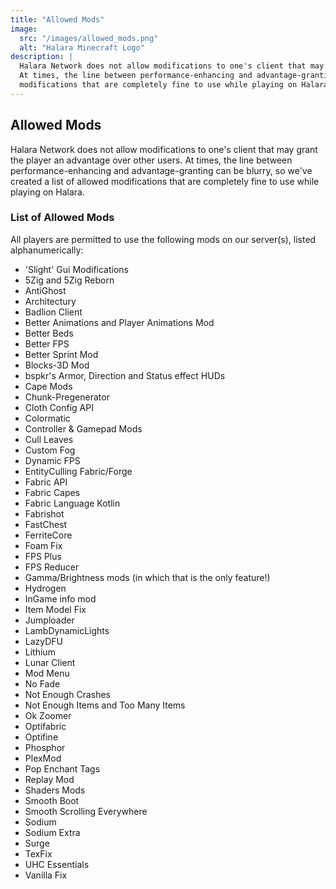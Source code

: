 ```yaml
---
title: "Allowed Mods"
image:
  src: "/images/allowed_mods.png"
  alt: "Halara Minecraft Logo"
description: |
  Halara Network does not allow modifications to one's client that may grant the player an advantage over other users. 
  At times, the line between performance-enhancing and advantage-granting can be blurry, so we've created a list of allowed 
  modifications that are completely fine to use while playing on Halara.
---
```


## Allowed Mods

Halara Network does not allow modifications to one's client that may grant the player an advantage over other users. 
At times, the line between performance-enhancing and advantage-granting can be blurry, so we've created a list of allowed modifications that are completely fine to use while playing on Halara.

### List of Allowed Mods

All players are permitted to use the following mods on our server(s), listed alphanumerically:

- 'Slight' Gui Modifications
- 5Zig and 5Zig Reborn
- AntiGhost
- Architectury
- Badlion Client
- Better Animations and Player Animations Mod
- Better Beds
- Better FPS
- Better Sprint Mod
- Blocks-3D Mod
- bspkr's Armor, Direction and Status effect HUDs
- Cape Mods
- Chunk-Pregenerator
- Cloth Config API
- Colormatic
- Controller & Gamepad Mods
- Cull Leaves
- Custom Fog
- Dynamic FPS
- EntityCulling Fabric/Forge
- Fabric API
- Fabric Capes
- Fabric Language Kotlin
- Fabrishot
- FastChest
- FerriteCore
- Foam Fix
- FPS Plus
- FPS Reducer
- Gamma/Brightness mods (in which that is the only feature!)
- Hydrogen
- InGame info mod
- Item Model Fix
- Jumploader
- LambDynamicLights
- LazyDFU
- Lithium
- Lunar Client
- Mod Menu
- No Fade
- Not Enough Crashes
- Not Enough Items and Too Many Items
- Ok Zoomer
- Optifabric
- Optifine
- Phosphor
- PlexMod
- Pop Enchant Tags
- Replay Mod
- Shaders Mods
- Smooth Boot
- Smooth Scrolling Everywhere
- Sodium
- Sodium Extra
- Surge
- TexFix
- UHC Essentials
- Vanilla Fix
